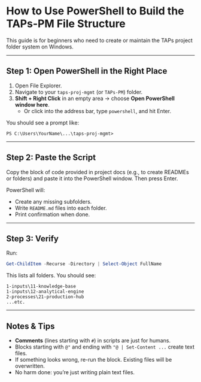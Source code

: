 # How to Use PowerShell to Build the TAPs-PM File Structure

This guide is for beginners who need to create or maintain the TAPs project folder system on Windows.

---

## Step 1: Open PowerShell in the Right Place
1. Open File Explorer.
2. Navigate to your `taps-proj-mgmt` (or `TAPs-PM`) folder.
3. **Shift + Right Click** in an empty area → choose **Open PowerShell window here**.  
   - Or click into the address bar, type `powershell`, and hit Enter.

You should see a prompt like:
```
PS C:\Users\YourName\...\taps-proj-mgmt>
```

---

## Step 2: Paste the Script
Copy the block of code provided in project docs (e.g., to create READMEs or folders) and paste it into the PowerShell window. Then press Enter.

PowerShell will:
- Create any missing subfolders.
- Write `README.md` files into each folder.
- Print confirmation when done.

---

## Step 3: Verify
Run:
```powershell
Get-ChildItem -Recurse -Directory | Select-Object FullName
```
This lists all folders. You should see:
```
1-inputs\11-knowledge-base
1-inputs\12-analytical-engine
2-processes\21-production-hub
...etc.
```

---

## Notes & Tips
- **Comments** (lines starting with `#`) in scripts are just for humans.
- Blocks starting with `@"` and ending with `"@ | Set-Content ...` create text files.
- If something looks wrong, re-run the block. Existing files will be overwritten.
- No harm done: you’re just writing plain text files.
